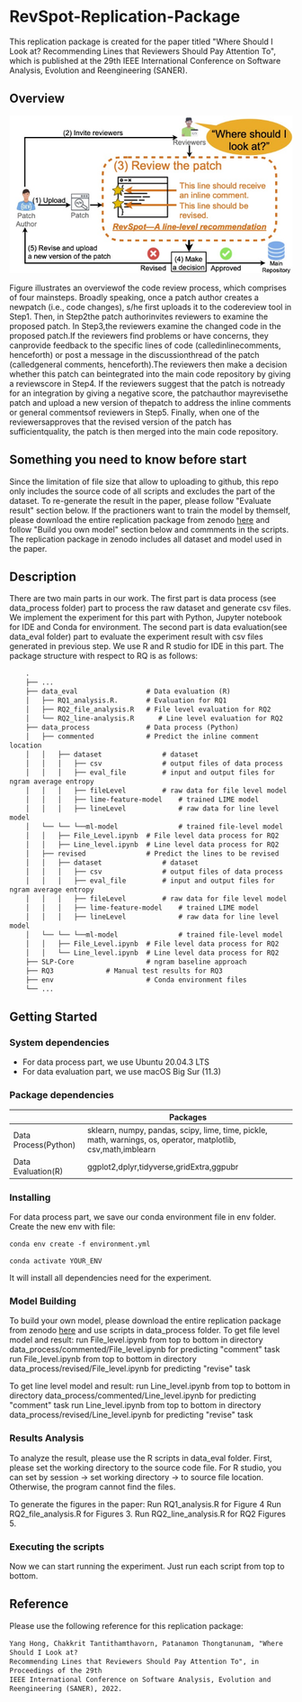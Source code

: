 # RevSpot-Replication-Package

This replication package is created for the paper titled "Where Should I Look at? Recommending Lines that Reviewers Should Pay Attention To", which is published at the 29th IEEE International Conference on Software Analysis, Evolution and Reengineering (SANER).

## Overview
![A  usage  scenario  of  our  REVSPOTin  a  code  reviewprocess](./review-process.jpg?style=center)
<p>Figure illustrates an overviewof  the  code  review  process,  which  comprises  of  four  mainsteps.  Broadly  speaking,  once  a  patch  author  creates  a  newpatch  (i.e.,  code  changes),  s/he  first  uploads  it  to  the  codereview  tool  in  Step1.  Then,  in  Step2the  patch  authorinvites  reviewers  to  examine  the  proposed  patch.  In  Step3,the reviewers examine the changed code in the proposed patch.If  the  reviewers  find  problems  or  have  concerns,  they  canprovide  feedback  to  the  specific  lines  of  code  (calledinlinecomments,  henceforth)  or  post  a  message  in  the  discussionthread  of  the  patch  (calledgeneral comments,  henceforth).The reviewers then make a decision whether this patch can beintegrated  into  the  main  code  repository  by  giving  a  reviewscore in Step4. If the reviewers suggest that the patch is notready for an integration by giving a negative score, the patchauthor mayrevisethe patch and upload a new version of thepatch  to  address  the  inline  comments  or  general  commentsof  reviewers  in  Step5.  Finally,  when  one  of  the  reviewersapproves  that  the  revised  version  of  the  patch  has  sufficientquality, the patch is then merged into the main code repository.</p>


## Something you need to know before start
Since the limitation of file size that allow to uploading to github, this repo only includes the source code of all scripts and excludes the part of the dataset. To re-generate the result in the paper, please follow "Evaluate result" section below. If the practioners want to train the model by themself, please download the entire replication package from zenodo [here](https://doi.org/10.5281/zenodo.5839022) and follow "Build you own model" section below and commments in the scripts. The replication package in zenodo includes all dataset and model used in the paper. 

## Description

There are two main parts in our work. The first part is data process (see data_process folder) part to process the raw dataset and generate csv files. 
We implement the experiment for this part with Python, Jupyter notebook for IDE and Conda for environment.
The second part is data evaluation(see data_eval folder) part to evaluate the experiment result with csv files generated in previous step. We use R and R studio for IDE in this part. The package structure with respect to RQ is as follows:
```
    .
    ├── ...
    ├── data_eval                 # Data evaluation (R)
    │   ├── RQ1_analysis.R.       # Evaluation for RQ1
    │   ├── RQ2_file_analysis.R   # File level evaluation for RQ2
    │   └── RQ2_line-analysis.R      # Line level evaluation for RQ2	
    ├── data_process              # Data process (Python)
    │   ├── commented             # Predict the inline comment location
    │   │   ├── dataset               # dataset
    │   │   │   ├── csv               # output files of data process
    │   │   │   ├── eval_file         # input and output files for ngram average entropy
    │   │   │   ├── fileLevel         # raw data for file level model
    │   │   │   ├── lime-feature-model    # trained LIME model
    │   │   │   ├── lineLevel             # raw data for line level model
    │   └── └── └──ml-model               # trained file-level model
    │   │   ├── File_Level.ipynb  # File level data process for RQ2
    │   │   ├── Line_level.ipynb  # Line level data process for RQ2
    │   ├── revised               # Predict the lines to be revised
    │   │   ├── dataset               # dataset
    │   │   │   ├── csv               # output files of data process
    │   │   │   ├── eval_file         # input and output files for ngram average entropy
    │   │   │   ├── fileLevel         # raw data for file level model
    │   │   │   ├── lime-feature-model    # trained LIME model
    │   │   │   ├── lineLevel             # raw data for line level model
    │   └── └── └──ml-model               # trained file-level model
    │   │   ├── File_Level.ipynb  # File level data process for RQ2
    │   │   └── Line_level.ipynb  # Line level data process for RQ2
    ├── SLP-Core                  # ngram baseline approach
    ├── RQ3 			# Manual test results for RQ3 
    ├── env                       # Conda environment files
    └── ...

```  

## Getting Started

### System dependencies
* For data process part, we use Ubuntu 20.04.3 LTS
* For data evaluation part, we use macOS Big Sur (11.3)

### Package dependencies
|                      | Packages                                                                                                        |
|----------------------|-----------------------------------------------------------------------------------------------------------------|
| Data Process(Python) | sklearn, numpy, pandas, scipy, lime, time,  pickle, math, warnings, os, operator, matplotlib, csv,math,imblearn |
| Data Evaluation(R)   | ggplot2,dplyr,tidyverse,gridExtra,ggpubr                                                                        |

### Installing

For data process part, we save our conda environment file in env folder. Create the new env with file:
```
conda env create -f environment.yml
```
```
conda activate YOUR_ENV
```
It will install all dependencies need for the experiment.

###  Model Building
To build your own model, please download the entire replication package from zenodo [here](https://doi.org/10.5281/zenodo.5832080) and use scripts in data_process folder.
To get file level model and result: 
run File_level.ipynb from top to bottom in directory data_process/commented/File_level.ipynb for predicting "comment" task
run File_level.ipynb from top to bottom in directory data_process/revised/File_level.ipynb for predicting "revise" task

To get line level model and result: 
run Line_level.ipynb from top to bottom in directory data_process/commented/Line_level.ipynb for predicting "comment" task
run Line_level.ipynb from top to bottom in directory data_process/revised/Line_level.ipynb for predicting "revise" task

###  Results Analysis
To analyze the result, please use the R scripts in data_eval folder.
First, please set the working directory to the source code file. For R studio, you can set by session -> set working directory -> to source file location. Otherwise, the program cannot find the files.

To generate the figures in the paper:
Run RQ1_analysis.R  for Figure 4
Run RQ2_file_analysis.R for Figures 3.
Run RQ2_line_analysis.R for RQ2 Figures 5.

### Executing the scripts

Now we can start running the experiment. Just run each script from top to bottom. 

## Reference

Please use the following reference for this replication package:

    Yang Hong, Chakkrit Tantithamthavorn, Patanamon Thongtanunam, "Where Should I Look at? 
    Recommending Lines that Reviewers Should Pay Attention To", in Proceedings of the 29th 
    IEEE International Conference on Software Analysis, Evolution and Reengineering (SANER), 2022.

